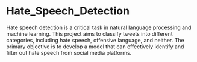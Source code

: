 # Hate_Speech_Detection
Hate speech detection is a critical task in natural language processing and machine learning. This project aims to classify tweets into different categories, including hate speech, offensive language, and neither. The primary objective is to develop a model that can effectively identify and filter out hate speech from social media platforms.
